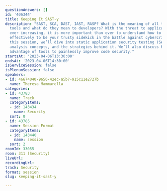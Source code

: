 ```yaml
---
questionAnswers: []
id: '406344'
title: Keeping It SAST-y
description: "SAST, SCA, DAST, IAST, RASP? What is the meaning of all these security
  tools and what do they mean to developers? With the threat to application security
  ever increasing, it is more important than ever to understand how to leverage tooling
  effectively to be your trusty sidekick in the battle against cybercrime.\r\n\r\nIn
  this session, we’ll dive into static application security testing (SAST), static
  analysis concepts, and the strategies behind it. We’ll also discuss how to take
  advantage of tools to painlessly improve code security."
startsAt: '2023-04-06T13:30:00'
endsAt: '2023-04-06T14:30:00'
isServiceSession: false
isPlenumSession: false
speakers:
- id: 46674040-9656-42ec-a5b7-915c11e2727b
  name: Theresa Mammarella
categories:
- id: 43783
  name: Track
  categoryItems:
  - id: 143434
    name: Security
  sort: 0
- id: 43785
  name: Session Format
  categoryItems:
  - id: 143440
    name: session
  sort: 2
roomId: 33055
room: 311 (Security)
liveUrl: 
recordingUrl: 
track: Security
format: session
slug: keeping-it-sast-y

---
```


